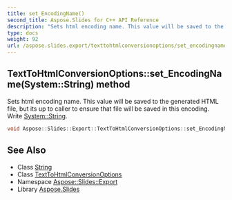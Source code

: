 ```yaml
---
title: set_EncodingName()
second_title: Aspose.Slides for C++ API Reference
description: "Sets html encoding name. This value will be saved to the generated HTML file, but its up to caller to ensure that file will be saved in this encoding. Write System::String."
type: docs
weight: 92
url: /aspose.slides.export/texttohtmlconversionoptions/set_encodingname/
---
```

## TextToHtmlConversionOptions::set_EncodingName(System::String) method


Sets html encoding name. This value will be saved to the generated HTML file, but its up to caller to ensure that file will be saved in this encoding. Write [System::String](../../../system/string/).

```cpp
void Aspose::Slides::Export::TextToHtmlConversionOptions::set_EncodingName(System::String value) override
```

## See Also

* Class [String](../../../system/string/)
* Class [TextToHtmlConversionOptions](../)
* Namespace [Aspose::Slides::Export](../../)
* Library [Aspose.Slides](../../../)